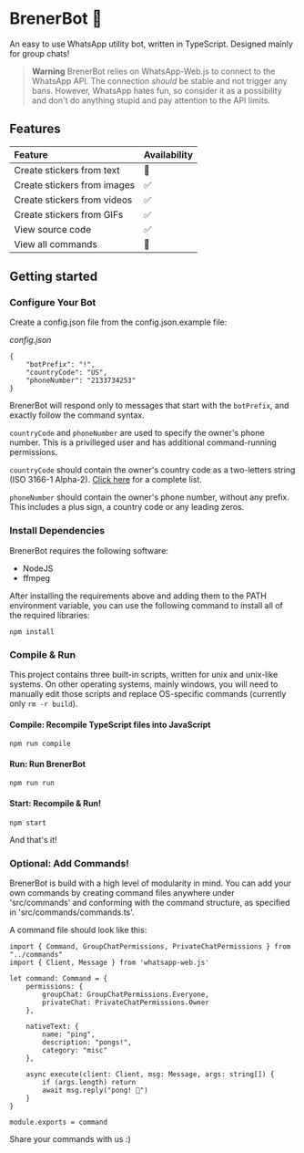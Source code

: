 # BrenerBot 🤖

An easy to use WhatsApp utility bot, written in TypeScript.
Designed mainly for group chats!

> **Warning**
> BrenerBot relies on WhatsApp-Web.js to connect to the WhatsApp API. The connection _should_ be stable and not trigger any bans. However, WhatsApp hates fun, so consider it as a possibility and don't do anything stupid and pay attention to the API limits.

## Features

| Feature                     | Availability |
| :-------------------------- | :----------- |
| Create stickers from text   | 🚧           |
| Create stickers from images | ✅           |
| Create stickers from videos | ✅           |
| Create stickers from GIFs   | ✅           |
| View source code            | ✅           |
| View all commands           | 🚧           |

## Getting started

### Configure Your Bot

Create a config.json file from the config.json.example file:

_config.json_

```
{
    "botPrefix": "!",
    "countryCode": "US",
    "phoneNumber": "2133734253"
}
```

BrenerBot will respond only to messages that start with the `botPrefix`, and exactly follow the command syntax.

`countryCode` and `phoneNumber` are used to specify the owner's phone number. This is a privilleged user and has additional command-running permissions.

`countryCode` should contain the owner's country code as a two-letters string (ISO 3166-1 Alpha-2). [Click here](https://en.wikipedia.org/wiki/ISO_3166-1_alpha-2#Officially_assigned_code_elements) for a complete list.

`phoneNumber` should contain the owner's phone number, without any prefix. This includes a plus sign, a country code or any leading zeros.

### Install Dependencies

BrenerBot requires the following software:

- NodeJS
- ffmpeg

After installing the requirements above and adding them to the PATH environment variable, you can use the following command to install all of the required libraries:

```
npm install
```

### Compile & Run

This project contains three built-in scripts, written for unix and unix-like systems. On other operating systems, mainly windows, you will need to manually edit those scripts and replace OS-specific commands (currently only `rm -r build`).

#### Compile: Recompile TypeScript files into JavaScript

```
npm run compile
```

#### Run: Run BrenerBot

```
npm run run
```

#### Start: Recompile & Run!

```
npm start
```

And that's it!

### Optional: Add Commands!

BrenerBot is build with a high level of modularity in mind. You can add your own commands by creating command files anywhere under 'src/commands' and
conforming with the command structure, as specified in 'src/commands/commands.ts'.

A command file should look like this:

```
import { Command, GroupChatPermissions, PrivateChatPermissions } from "../commands"
import { Client, Message } from 'whatsapp-web.js'

let command: Command = {
    permissions: {
        groupChat: GroupChatPermissions.Everyone,
        privateChat: PrivateChatPermissions.Owner
    },

    nativeText: {
        name: "ping",
        description: "pongs!",
        category: "misc"
    },

    async execute(client: Client, msg: Message, args: string[]) {
        if (args.length) return
        await msg.reply("pong! 🏓")
    }
}

module.exports = command
```

Share your commands with us :)
